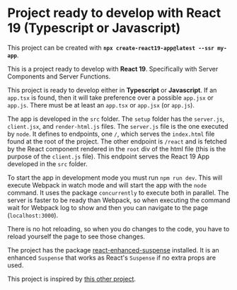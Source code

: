 # Project ready to develop with React 19 (Typescript or Javascript)

This project can be created with **`npx create-react19-app@latest --ssr my-app`**.

This is a project ready to develop with **React 19**. Specifically with Server Components and Server Functions.

This project is ready to develop either in **Typescript** or **Javascript**. If an `app.tsx` is found, then it will take preference over a possible `app.jsx` or `app.js`. There must be at least an `app.tsx` or `app.jsx` (or `app.js`).

The app is developed in the `src` folder. The `setup` folder has the `server.js`, `client.jsx`, and `render-html.js` files. The `server.js` file is the one executed by `node`. It defines to endpoints, one `/`, which serves the `index.html` file found at the root of the project. The other endpoint is `/react` and is fetched by the React component rendered in the `root` div of the html file (this is the purpose of the `client.js` file). This endpoint serves the React 19 App developed in the `src` folder.

To start the app in development mode you must run `npm run dev`. This will execute Webpack in watch mode and will start the app with the `node` command. It uses the package `concurrently` to execute both in parallel. The server is faster to be ready than Webpack, so when executing the command wait for Webpack log to show and then you can navigate to the page (`localhost:3000`).

There is no hot reloading, so when you do changes to the code, you have to reload yourself the page to see those changes.

The project has the package [react-enhanced-suspense](https://www.npmjs.com/package/react-enhanced-suspense) installed. It is an enhanced `Suspense` that works as React's `Suspense` if no extra props are used.

This project is inspired by [this other project](https://github.com/adamjberg/react-server-components).
